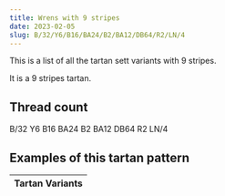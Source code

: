```yaml
---
title: Wrens with 9 stripes
date: 2023-02-05
slug: B/32/Y6/B16/BA24/B2/BA12/DB64/R2/LN/4
---
```

This is a list of all the tartan sett variants with 9 stripes.

It is a 9 stripes tartan.


## Thread count
B/32 Y6 B16 BA24 B2 BA12 DB64 R2 LN/4

## Examples of this tartan pattern

| Tartan Variants |
|---------------|
